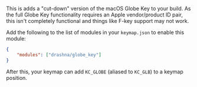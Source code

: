 This is adds a "cut-down" version of the macOS Globe Key to your build.
As the full Globe Key functionality requires an Apple vendor/product ID pair, this isn't completely functional and things like F-key support may not work.

Add the following to the list of modules in your `keymap.json` to enable this module:

```json
{
    "modules": ["drashna/globe_key"]
}
```

After this, your keymap can add `KC_GLOBE` (aliased to `KC_GLB`) to a keymap position.
